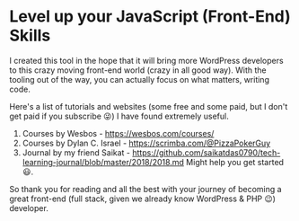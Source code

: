 # Level up your JavaScript (Front-End) Skills

I created this tool in the hope that it will bring more WordPress developers to
this crazy moving front-end world (crazy in all good way). With the tooling
out of the way, you can actually focus on what matters, writing code.

Here's a list of tutorials and websites (some free and some paid, but I don't get paid if
you subscribe 😜) I have found extremely useful.

1. Courses by Wesbos - https://wesbos.com/courses/
2. Courses by Dylan C. Israel - https://scrimba.com/@PizzaPokerGuy
3. Journal by my friend Saikat - https://github.com/saikatdas0790/tech-learning-journal/blob/master/2018/2018.md Might help you get started 😃.

So thank you for reading and all the best with your journey of becoming a great
front-end (full stack, given we already know WordPress & PHP 😉) developer.
